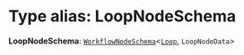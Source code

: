 # Type alias: LoopNodeSchema

**LoopNodeSchema**: [`WorkflowNodeSchema`](/en/auto-docs/interface/interfaces/WorkflowNodeSchema.md)<[`Loop`](/en/auto-docs/interface/enums/FlowGramNode.md#loop), `LoopNodeData`>
